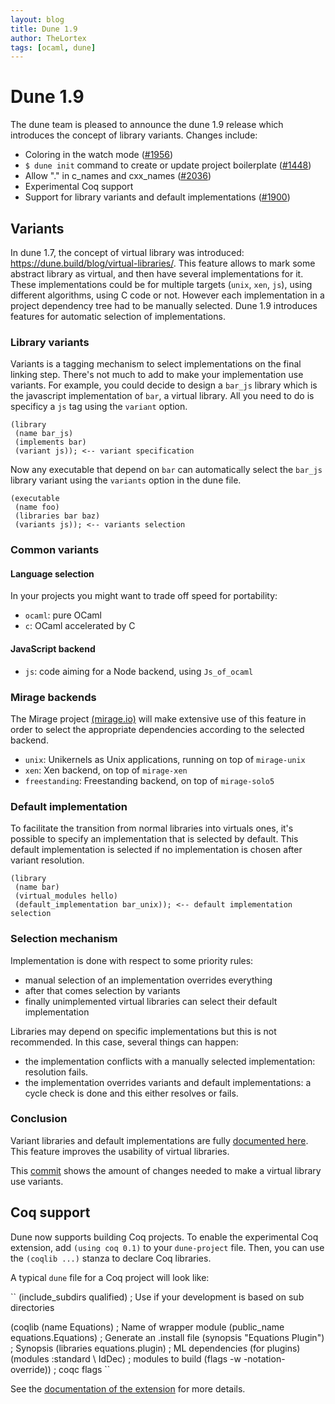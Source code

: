 ```yaml
---
layout: blog
title: Dune 1.9
author: TheLortex
tags: [ocaml, dune]
---
```


# Dune 1.9

The dune team is pleased to announce the dune 1.9 release which introduces the concept of library variants. Changes include:
* Coloring in the watch mode ([#1956](https://github.com/ocaml/dune/pull/1956))
* `$ dune init` command to create or update project boilerplate ([#1448](https://github.com/ocaml/dune/pull/1448))
* Allow "." in c_names and cxx_names ([#2036](https://github.com/ocaml/dune/pull/2036))
* Experimental Coq support
* Support for library variants and default implementations ([#1900](https://github.com/ocaml/dune/pull/1900))

## Variants

In dune 1.7, the concept of virtual library was introduced: https://dune.build/blog/virtual-libraries/. This feature allows to mark some abstract library as virtual, and then have several implementations for it. These implementations could be for multiple targets (`unix`, `xen`, `js`), using different algorithms, using C code or not. However each implementation in a project dependency tree had to be manually selected. Dune 1.9 introduces features for automatic selection of implementations.

### Library variants

Variants is a tagging mechanism to select implementations on the final linking step. There's not much to add to make your implementation use variants. For example, you could decide to design a `bar_js` library which is the javascript implementation of `bar`, a virtual library. All you need to do is specificy a `js` tag using the `variant` option.
```
(library
 (name bar_js)
 (implements bar)
 (variant js)); <-- variant specification
```

Now any executable that depend on `bar` can automatically select the `bar_js` library variant using the `variants` option in the dune file.
```
(executable
 (name foo)
 (libraries bar baz)
 (variants js)); <-- variants selection
```

### Common variants

#### Language selection

In your projects you might want to trade off speed for portability:
* `ocaml`: pure OCaml
* `c`: OCaml accelerated by C


#### JavaScript backend

* `js`: code aiming for a Node backend, using `Js_of_ocaml`


### Mirage backends

The Mirage project [(mirage.io)](https://mirage.io/) will make extensive use of this feature in order to select the appropriate dependencies according to the selected backend.
* `unix`: Unikernels as Unix applications, running on top of `mirage-unix`
* `xen`: Xen backend, on top of `mirage-xen`
* `freestanding`: Freestanding backend, on top of `mirage-solo5`

### Default implementation

To facilitate the transition from normal libraries into virtuals ones, it's possible to specify an implementation that is selected by default. This default implementation is selected if no implementation is chosen after variant resolution.

```
(library
 (name bar)
 (virtual_modules hello)
 (default_implementation bar_unix)); <-- default implementation selection
```


### Selection mechanism

Implementation is done with respect to some priority rules:
* manual selection of an implementation overrides everything
* after that comes selection by variants
* finally unimplemented virtual libraries can select their default implementation


Libraries may depend on specific implementations but this is not recommended. In this case, several things can happen:
* the implementation conflicts with a manually selected implementation: resolution fails.
* the implementation overrides variants and default implementations: a cycle check is done and this either resolves or fails.

### Conclusion

Variant libraries and default implementations are fully [documented here](https://dune.readthedocs.io/en/latest/variants.html). This feature improves the usability of virtual libraries.

This [commit](https://github.com/dune-universe/mirage-entropy/commit/576d25d79e3117bba64355ae73597651cfd27631) shows the amount of changes needed to make a virtual library use variants.

## Coq support

Dune now supports building Coq projects. To enable the experimental Coq
extension, add `(using coq 0.1)` to your `dune-project` file. Then,
you can use the `(coqlib ...)` stanza to declare Coq libraries.

A typical `dune` file for a Coq project will look like:

``
(include_subdirs qualified) ; Use if your development is based on sub directories

(coqlib
  (name Equations)                  ; Name of wrapper module
  (public_name equations.Equations) ; Generate an .install file
  (synopsis "Equations Plugin")     ; Synopsis
  (libraries equations.plugin)      ; ML dependencies (for plugins)
  (modules :standard \ IdDec)       ; modules to build
  (flags -w -notation-override))    ; coqc flags
``

See the [documentation of the
extension](https://dune.readthedocs.io/en/latest/coq.html) for more
details.
